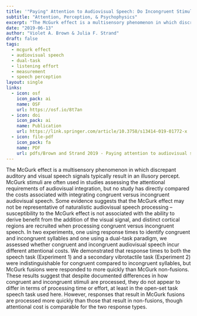 ```yaml
---
title: '"Paying" Attention to Audiovisual Speech: Do Incongruent Stimuli Incur Greater Costs?' 
subtitle: "Attention, Perception, & Psychophysics"
excerpt: "The McGurk effect is a multisensory phenomenon in which discrepant auditory and visual speech signals typically result in an illusory percept. McGurk stimuli are often used in studies assessing the attentional requirements of audiovisual integration, but no study has directly compared the costs associated with integrating congruent versus incongruent audiovisual speech. Some evidence suggests that the McGurk effect may not be representative of naturalistic audiovisual speech processing – susceptibility to the McGurk effect is not associated with the ability to derive benefit from the addition of the visual signal, and distinct cortical regions are recruited when processing congruent versus incongruent speech. In two experiments, one using response times to identify congruent and incongruent syllables and one using a dual-task paradigm, we assessed whether congruent and incongruent audiovisual speech incur different attentional costs. We demonstrated that response times to both the speech task (Experiment 1) and a secondary vibrotactile task (Experiment 2) were indistinguishable for congruent compared to incongruent syllables, but McGurk fusions were responded to more quickly than McGurk non-fusions. These results suggest that despite documented differences in how congruent and incongruent stimuli are processed, they do not appear to differ in terms of processing time or effort, at least in the open-set task speech task used here. However, responses that result in McGurk fusions are processed more quickly than those that result in non-fusions, though attentional cost is comparable for the two response types."
date: "2019-06-13"
author: "Violet A. Brown & Julia F. Strand"
draft: false
tags:
  - mcgurk effect
  - audiovisual speech
  - dual-task
  - listening effort
  - measurement
  - speech perception 
layout: single
links:
  - icon: osf
    icon_pack: ai
    name: OSF
    url: https://osf.io/8t7an
  - icon: doi
    icon_pack: ai
    name: Publication
    url: https://link.springer.com/article/10.3758/s13414-019-01772-x
  - icon: file-pdf
    icon_pack: fa
    name: PDF
    url: pdfs/Brown and Strand 2019 - Paying attention to audiovisual speech - Do incongruent stimuli incur greater costs.pdf
---
```


The McGurk effect is a multisensory phenomenon in which discrepant auditory and visual speech signals typically result in an illusory percept. McGurk stimuli are often used in studies assessing the attentional requirements of audiovisual integration, but no study has directly compared the costs associated with integrating congruent versus incongruent audiovisual speech. Some evidence suggests that the McGurk effect may not be representative of naturalistic audiovisual speech processing – susceptibility to the McGurk effect is not associated with the ability to derive benefit from the addition of the visual signal, and distinct cortical regions are recruited when processing congruent versus incongruent speech. In two experiments, one using response times to identify congruent and incongruent syllables and one using a dual-task paradigm, we assessed whether congruent and incongruent audiovisual speech incur different attentional costs. We demonstrated that response times to both the speech task (Experiment 1) and a secondary vibrotactile task (Experiment 2) were indistinguishable for congruent compared to incongruent syllables, but McGurk fusions were responded to more quickly than McGurk non-fusions. These results suggest that despite documented differences in how congruent and incongruent stimuli are processed, they do not appear to differ in terms of processing time or effort, at least in the open-set task speech task used here. However, responses that result in McGurk fusions are processed more quickly than those that result in non-fusions, though attentional cost is comparable for the two response types.